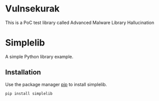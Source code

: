 # Vulnsekurak
This is a PoC test library called Advanced Malware Library Hallucination

# Simplelib

A simple Python library example.

## Installation

Use the package manager [pip](https://pip.pypa.io/en/stable/) to install simplelib.

```bash
pip install simplelib
